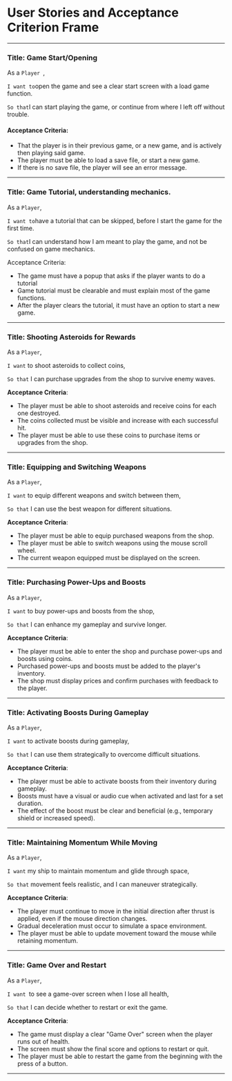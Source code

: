 # User Stories and Acceptance Criterion Frame

---
### Title: Game Start/Opening 


As a  `Player `,
	
`I want to`open the game and see a clear start screen with a load game function.

`So that`I can start playing the game, or continue from where I left off without trouble.

#### Acceptance Criteria:

- That the player is in their previous game, or a new game, and is actively then playing said game.
- The player must be able to load a save file, or start a new game.
- If there is no save file, the player will see an error message.
---


### Title: Game Tutorial, understanding mechanics.

As a `Player`,

`I want to`have a tutorial that can be skipped, before I start the game for the first time.

`So that`I can understand how I am meant to play the game, and not be confused on game mechanics.

Acceptance Criteria:
- The game must have a popup that asks if the player wants to do a tutorial
- Game tutorial must be clearable and must explain most of the game functions.
- After the player clears the tutorial, it must have an option to start a new game.
---
### Title: Shooting Asteroids for Rewards
As a `Player`,

`I want` to shoot asteroids to collect coins,

`So that` I can purchase upgrades from the shop to survive enemy waves.

**Acceptance Criteria**:
- The player must be able to shoot asteroids and receive coins for each one destroyed.
- The coins collected must be visible and increase with each successful hit.
- The player must be able to use these coins to purchase items or upgrades from the shop.
---
### Title: Equipping and Switching Weapons
As a `Player`,

`I want` to equip different weapons and switch between them,

`So that` I can use the best weapon for different situations.

**Acceptance Criteria**:
- The player must be able to equip purchased weapons from the shop.
- The player must be able to switch weapons using the mouse scroll wheel.
- The current weapon equipped must be displayed on the screen.
---
### Title: Purchasing Power-Ups and Boosts
As a `Player`,

`I want` to buy power-ups and boosts from the shop,

`So that` I can enhance my gameplay and survive longer.

**Acceptance Criteria**:
- The player must be able to enter the shop and purchase power-ups and boosts using coins.
- Purchased power-ups and boosts must be added to the player's inventory.
- The shop must display prices and confirm purchases with feedback to the player.
---
### Title: Activating Boosts During Gameplay
As a `Player`,

`I want` to activate boosts during gameplay,

`So that` I can use them strategically to overcome difficult situations.

**Acceptance Criteria**:
- The player must be able to activate boosts from their inventory during gameplay.
- Boosts must have a visual or audio cue when activated and last for a set duration.
- The effect of the boost must be clear and beneficial (e.g., temporary shield or increased speed).
---
### Title: Maintaining Momentum While Moving
As a `Player`,

`I want` my ship to maintain momentum and glide through space,

`So that` movement feels realistic, and I can maneuver strategically.

**Acceptance Criteria**:
- The player must continue to move in the initial direction after thrust is applied, even if the mouse direction changes.
- Gradual deceleration must occur to simulate a space environment.
- The player must be able to update movement toward the mouse while retaining momentum.
---
### Title: Game Over and Restart
As a `Player`,

`I want `to see a game-over screen when I lose all health,

`So that` I can decide whether to restart or exit the game.

**Acceptance Criteria**:
- The game must display a clear "Game Over" screen when the player runs out of health.
- The screen must show the final score and options to restart or quit.
- The player must be able to restart the game from the beginning with the press of a button.
---
